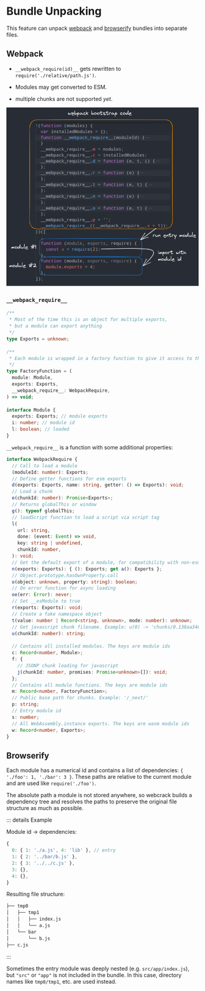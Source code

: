 # Bundle Unpacking

This feature can unpack [webpack](https://webpack.js.org/) and [browserify](https://browserify.org/) bundles into separate files.

## Webpack

- `__webpack_require(id)__` gets rewritten to `require('./relative/path.js')`.

- Modules may get converted to ESM.

- multiple chunks are not supported _yet_.

![Webpack structure](../assets/webpack-structure.png)

<!-- ::: details  -->

<!-- ### `__webpack_require__` properties and functions -->

### `__webpack_require__`

```ts
/**
 * Most of the time this is an object for multiple exports,
 * but a module can export anything
 */
type Exports = unknown;

/**
 * Each module is wrapped in a factory function to give it access to these arguments like they were global variables
 */
type FactoryFunction = (
  module: Module,
  exports: Exports,
  __webpack_require__: WebpackRequire,
) => void;

interface Module {
  exports: Exports; // module exports
  i: number; // module id
  l: boolean; // loaded
}
```

`__webpack_require__` is a function with some additional properties:

```ts
interface WebpackRequire {
  // Call to load a module
  (moduleId: number): Exports;
  // Define getter functions for esm exports
  d(exports: Exports, name: string, getter: () => Exports): void;
  // Load a chunk
  e(chunkId: number): Promise<Exports>;
  // Returns globalThis or window
  g(): typeof globalThis;
  // loadScript function to load a script via script tag
  l(
    url: string,
    done: (event: Event) => void,
    key: string | undefined,
    chunkId: number,
  ): void;
  // Get the default export of a module, for compatibility with non-esm
  n(exports: Exports): { (): Exports; get a(): Exports };
  // Object.prototype.hasOwnProperty.call
  o(object: unknown, property: string): boolean;
  // On error function for async loading
  oe(err: Error): never;
  // Set __esModule to true
  r(exports: Exports): void;
  // Create a fake namespace object
  t(value: number | Record<string, unknown>, mode: number): unknown;
  // Get javascript chunk filename. Example: u(0) -> 'chunks/0.138aa346.js'
  u(chunkId: number): string;

  // Contains all installed modules. The keys are module ids
  c: Record<number, Module>;
  f: {
    // JSONP chunk loading for javascript
    j(chunkId: number, promises: Promise<unknown>[]): void;
  };
  // Contains all module functions. The keys are module ids
  m: Record<number, FactoryFunction>;
  // Public base path for chunks. Example: '/_next/'
  p: string;
  // Entry module id
  s: number;
  // All WebAssembly.instance exports. The keys are wasm module ids
  w: Record<number, Exports>;
}
```

<!-- ::: -->

## Browserify

Each module has a numerical id and contains a list of dependencies: `{ './foo': 1, './bar': 3 }`.
These paths are relative to the current module and are used like `require('./foo')`.

The absolute path a module is not stored anywhere, so webcrack builds a dependency tree
and resolves the paths to preserve the original file structure as much as possible.

::: details Example

Module id -> dependencies:

```js
{
  0: { 1: './a.js', 4: 'lib' }, // entry
  1: { 2: '../bar/b.js' },
  2: { 3: '../../c.js' },
  3: {},
  4: {},
}
```

Resulting file structure:

```txt
├── tmp0
│   ├── tmp1
│   │   ├── index.js
│   │   └── a.js
│   └── bar
│       └── b.js
├── c.js
```

:::

Sometimes the entry module was deeply nested (e.g. `src/app/index.js`), but `"src"` or `"app"` is not included in the bundle.
In this case, directory names like `tmp0/tmp1`, etc. are used instead.
